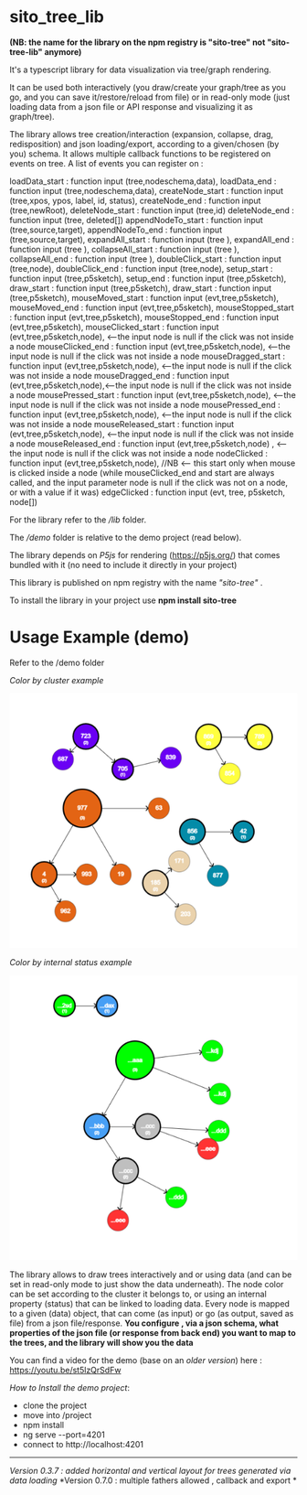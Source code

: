 # sito_tree_lib 
**(NB: the name for the library on the npm registry is "sito-tree" not "sito-tree-lib" anymore)**

It's a typescript library for data visualization via tree/graph rendering.

It can be used both interactively (you draw/create your graph/tree as you go, and you can save it/restore/reload from file) or in read-only mode (just loading data
from a json file or API response and visualizing it as graph/tree).

The library allows tree creation/interaction (expansion, collapse, drag, redisposition) and json loading/export, according to a given/chosen (by you) schema.
It allows multiple callback functions to be registered on events on tree.
A list of events you can register on :

  loadData_start : function input (tree,nodeschema,data),
       loadData_end : function input (tree,nodeschema,data),
       createNode_start : function input (tree,xpos, ypos, label, id, status),
       createNode_end : function input (tree,newRoot),
       deleteNode_start : function input (tree,id)
       deleteNode_end : function input (tree, deleted[])
       appendNodeTo_start : function input (tree,source,target),
       appendNodeTo_end : function input (tree,source,target),
       expandAll_start : function input (tree ),
       expandAll_end : function input (tree ),
       collapseAll_start : function input (tree ),
       collapseAll_end : function input (tree ),
       doubleClick_start : function input (tree,node),
       doubleClick_end : function input (tree,node),
       setup_start : function input (tree,p5sketch),
       setup_end : function input (tree,p5sketch),
       draw_start : function input (tree,p5sketch),
       draw_start : function input (tree,p5sketch),
       mouseMoved_start : function input (evt,tree,p5sketch),
       mouseMoved_end : function input (evt,tree,p5sketch),
       mouseStopped_start : function input (evt,tree,p5sketch),
       mouseStopped_end : function input (evt,tree,p5sketch),
       mouseClicked_start : function input (evt,tree,p5sketch,node), <--the input node is null if the click was not inside a node
       mouseClicked_end : function input (evt,tree,p5sketch,node), <--the input node is null if the click was not inside a node
       mouseDragged_start : function input (evt,tree,p5sketch,node), <--the input node is null if the click was not inside a node
       mouseDragged_end : function input (evt,tree,p5sketch,node),<--the input node is null if the click was not inside a node
       mousePressed_start : function input (evt,tree,p5sketch,node), <--the input node is null if the click was not inside a node
       mousePressed_end : function input (evt,tree,p5sketch,node), <--the input node is null if the click was not inside a node
       mouseReleased_start : function input (evt,tree,p5sketch,node), <--the input node is null if the click was not inside a node
       mouseReleased_end : function input (evt,tree,p5sketch,node) , <--the input node is null if the click was not inside a node
       nodeClicked :  function input (evt,tree,p5sketch,node), //NB <-- this start only when mouse is clicked inside a node (while mouseClicked_end and start are always called, and the input parameter node is null if the click was not on a node, or with a value if it was)
       edgeClicked : function input (evt, tree, p5sketch, node[])
       
 

For the library refer to the */lib* folder. 

The */demo* folder is relative to the demo project (read below).

The library depends on *P5js* for rendering (https://p5js.org/) that comes bundled with it (no need to include it directly
in your project)

This library is published on npm registry with the name *"sito-tree"* .

To install the library in your project use **npm install sito-tree**

# Usage Example (demo)
Refer to the /demo folder
 

*Color by cluster example*

 ![img](https://github.com/sitodav/sito_tree_lib/blob/develop/images/Untitled.png "Optional title")
 
 *Color by internal status example*
 
 ![img](https://github.com/sitodav/sito_tree_lib/blob/develop/images/Untitled2.png "Optional title")
 
  
The library allows to draw trees interactively and or using data (and can be set in read-only mode to just show the data underneath).
The node color can be set according to the cluster it belongs to, or using an internal property (status) that can be linked to loading data.
Every node is mapped to a given (data) object, that can come (as input) or go (as output, saved as file) from a json file/response.
**You configure , via a json schema, what properties of the json file (or response from back end) you want to map to the trees, and the library will
show you the data**

You can find a video for the demo (base on an *older version*) here : https://youtu.be/st5lzQrSdFw

*How to Install the demo project*:

- clone the project
- move into /project
- npm install
- ng serve --port=4201
- connect to http://localhost:4201


-------
*Version 0.3.7 : added horizontal and vertical layout for trees generated via data loading*
*Version 0.7.0 : multiple fathers allowed , callback and export *
 
